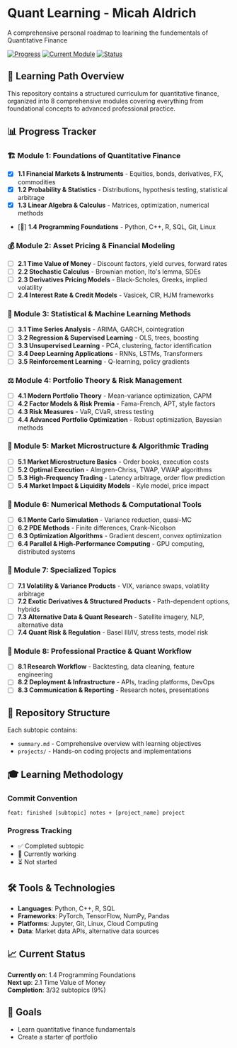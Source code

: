 # Quant Learning - Micah Aldrich

A comprehensive personal roadmap to learining the fundementals of Quantitative Finance

[![Progress](https://img.shields.io/badge/Progress-9%25-green?style=for-the-badge)](https://github.com/Micah779/Quant-Learning)
[![Current Module](https://img.shields.io/badge/Current%20Module-1.4%20Programming%20Foundations-blue?style=for-the-badge)](https://github.com/Micah779/Quant-Learning)
[![Status](https://img.shields.io/badge/Status-In%20Progress-yellow?style=for-the-badge)](https://github.com/Micah779/Quant-Learning)

## 🎯 Learning Path Overview

This repository contains a structured curriculum for quantitative finance, organized into 8 comprehensive modules covering everything from foundational concepts to advanced professional practice.

## 📊 Progress Tracker

### 🏗️ Module 1: Foundations of Quantitative Finance
- [x] **1.1 Financial Markets & Instruments** - Equities, bonds, derivatives, FX, commodities
- [x] **1.2 Probability & Statistics** - Distributions, hypothesis testing, statistical arbitrage
- [x] **1.3 Linear Algebra & Calculus** - Matrices, optimization, numerical methods
- [🔄] **1.4 Programming Foundations** - Python, C++, R, SQL, Git, Linux

### 💰 Module 2: Asset Pricing & Financial Modeling
- [ ] **2.1 Time Value of Money** - Discount factors, yield curves, forward rates
- [ ] **2.2 Stochastic Calculus** - Brownian motion, Ito's lemma, SDEs
- [ ] **2.3 Derivatives Pricing Models** - Black-Scholes, Greeks, implied volatility
- [ ] **2.4 Interest Rate & Credit Models** - Vasicek, CIR, HJM frameworks

### 🤖 Module 3: Statistical & Machine Learning Methods
- [ ] **3.1 Time Series Analysis** - ARIMA, GARCH, cointegration
- [ ] **3.2 Regression & Supervised Learning** - OLS, trees, boosting
- [ ] **3.3 Unsupervised Learning** - PCA, clustering, factor identification
- [ ] **3.4 Deep Learning Applications** - RNNs, LSTMs, Transformers
- [ ] **3.5 Reinforcement Learning** - Q-learning, policy gradients

### ⚖️ Module 4: Portfolio Theory & Risk Management
- [ ] **4.1 Modern Portfolio Theory** - Mean-variance optimization, CAPM
- [ ] **4.2 Factor Models & Risk Premia** - Fama-French, APT, style factors
- [ ] **4.3 Risk Measures** - VaR, CVaR, stress testing
- [ ] **4.4 Advanced Portfolio Optimization** - Robust optimization, Bayesian methods

### 🔧 Module 5: Market Microstructure & Algorithmic Trading
- [ ] **5.1 Market Microstructure Basics** - Order books, execution costs
- [ ] **5.2 Optimal Execution** - Almgren-Chriss, TWAP, VWAP algorithms
- [ ] **5.3 High-Frequency Trading** - Latency arbitrage, order flow prediction
- [ ] **5.4 Market Impact & Liquidity Models** - Kyle model, price impact

### 🧮 Module 6: Numerical Methods & Computational Tools
- [ ] **6.1 Monte Carlo Simulation** - Variance reduction, quasi-MC
- [ ] **6.2 PDE Methods** - Finite differences, Crank-Nicolson
- [ ] **6.3 Optimization Algorithms** - Gradient descent, convex optimization
- [ ] **6.4 Parallel & High-Performance Computing** - GPU computing, distributed systems

### 🎯 Module 7: Specialized Topics
- [ ] **7.1 Volatility & Variance Products** - VIX, variance swaps, volatility arbitrage
- [ ] **7.2 Exotic Derivatives & Structured Products** - Path-dependent options, hybrids
- [ ] **7.3 Alternative Data & Quant Research** - Satellite imagery, NLP, alternative data
- [ ] **7.4 Quant Risk & Regulation** - Basel III/IV, stress tests, model risk

### 🚀 Module 8: Professional Practice & Quant Workflow
- [ ] **8.1 Research Workflow** - Backtesting, data cleaning, feature engineering
- [ ] **8.2 Deployment & Infrastructure** - APIs, trading platforms, DevOps
- [ ] **8.3 Communication & Reporting** - Research notes, presentations

## 📁 Repository Structure

Each subtopic contains:
- `summary.md` - Comprehensive overview with learning objectives
- `projects/` - Hands-on coding projects and implementations

## 🎓 Learning Methodology

### Commit Convention
```
feat: finished [subtopic] notes + [project_name] project
```

### Progress Tracking
- ✅ Completed subtopic
- 🔄 Currently working
- ⏳ Not started

## 🛠️ Tools & Technologies

- **Languages**: Python, C++, R, SQL
- **Frameworks**: PyTorch, TensorFlow, NumPy, Pandas
- **Platforms**: Jupyter, Git, Linux, Cloud Computing
- **Data**: Market data APIs, alternative data sources

## 📈 Current Status

**Currently on**: 1.4 Programming Foundations  
**Next up**: 2.1 Time Value of Money  
**Completion**: 3/32 subtopics (9%)

## 🎯 Goals

- Learn quantitative finance fundamentals
- Create a starter qf portfolio